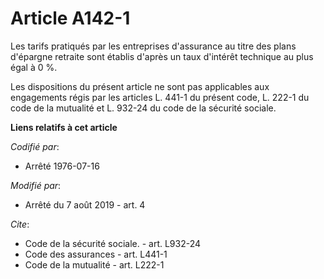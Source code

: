 # Article A142-1

Les tarifs pratiqués par les entreprises d'assurance au titre des plans d'épargne retraite sont établis d'après un taux
d'intérêt technique au plus égal à 0 %. 

Les dispositions du présent article ne sont pas applicables aux engagements régis par les articles L. 441-1 du présent code,
L. 222-1 du code de la mutualité et L. 932-24 du code de la sécurité sociale.

**Liens relatifs à cet article**

_Codifié par_:

  - Arrêté 1976-07-16

_Modifié par_:

  - Arrêté du 7 août 2019 - art. 4

_Cite_:

  - Code de la sécurité sociale. - art. L932-24
  - Code des assurances - art. L441-1
  - Code de la mutualité - art. L222-1
